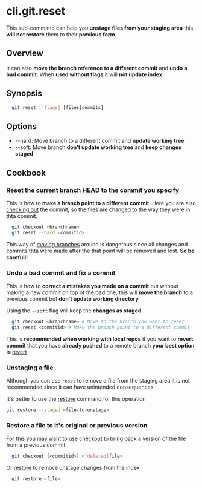 # cli.git.reset

This sub-command can help you **unstage files from your staging area** this
**will not restore** them to their **previous form**.

## Overview

It can also **move the branch reference to a different commit** and **undo a
bad commit**. When **used without flags** it will **not update index**

## Synopsis

```sh
  git reset [-flags] [files|commits]
```

## Options

- --hard: Move branch to a different commit and **update working tree**
- --soft: Move branch **don't update working tree** and **keep changes staged**

## Cookbook

### Reset the current branch HEAD to the commit you specify

This is how to **make a branch point to a different commit**. Here you are also
[checking out](./it3j.md) the commit; so the files are changed to the way
they were in thta commit.

```sh
  git checkout <branchname>
  git reset --hard <commitid>
```

This way of [moving branches](./j4in.md) around is dangerous since all changes
and commits thta were made after the that point will be removed and lost. **So
be carefull!**

### Undo a bad commit and fix a commit

This is how to **correct a mistakes you made on a commit** but without making a
new commit on top of the bad one, this will **move the branch** to a previous
commit but **don't update working directory**

Using the `--soft` flag will keep the **changes as staged**

```sh
  git checkout <branchname> # Move to the branch you want to reset
  git reset <commitid> # Make the branch point to a different commit
```

This is **recommended when working with local repos** if you want to **revert
commit** that you have **already pushed** to a remote branch **your best option
is** [revert](./36re.md)

### Unstaging a file

Although you can use `reset` to remove a file from the staging area
it is not recommended since it can have unintended consequences

It's better to use the [restore](./8m7k.md) command for this operation

```sh
git restore --staged <file-to-unstage>
```

### Restore a file to it's original or previous version

For this you may want to use [checkout](./it3j.md) to bring back a version of
the file from a previous commit 

```sh
  git checkout [<commitid>] <[deleted]file>
```

Or [restore](./8m7k.md) to remove unstage changes from the index

```sh
  git restore <file>
```

